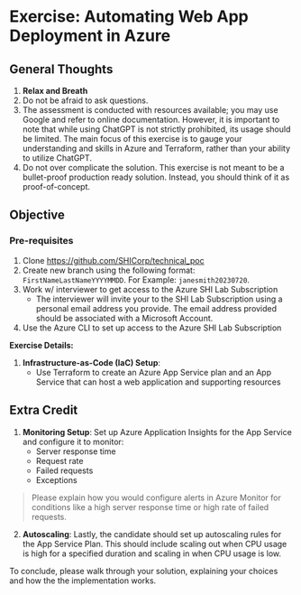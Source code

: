 # Exercise: Automating Web App Deployment in Azure

## General Thoughts

1. **Relax and Breath**
2. Do not be afraid to ask questions.
3. The assessment is conducted with resources available; you may use Google and refer to online documentation. However, it is important to note that while using ChatGPT is not strictly prohibited, its usage should be limited. The main focus of this exercise is to gauge your understanding and skills in Azure and Terraform, rather than your ability to utilize ChatGPT.
4. Do not over complicate the solution. This exercise is not meant to be a bullet-proof production ready solution. Instead, you should think of it as proof-of-concept.

## Objective

### Pre-requisites

1. Clone <https://github.com/SHICorp/technical_poc>
2. Create new branch using the following format: `FirstNameLastNameYYYYMMDD`. For Example: `janesmith20230720`.
3. Work w/ interviewer to get access to the Azure SHI Lab Subscription
   - The interviewer will invite your to the SHI Lab Subscription using a personal email address you provide. The email address provided should be associated with a Microsoft Account.
4. Use the Azure CLI to set up access to the Azure SHI Lab Subscription

**Exercise Details:**

1. **Infrastructure-as-Code (IaC) Setup**:
   - Use Terraform to create an Azure App Service plan and an App Service that can host a web application and supporting resources

## Extra Credit

1. **Monitoring Setup**: Set up Azure Application Insights for the App Service and configure it to monitor:
   - Server response time
   - Request rate
   - Failed requests
   - Exceptions

> Please explain how you would configure alerts in Azure Monitor for conditions like a high server response time or high rate of failed requests.

2. **Autoscaling**: Lastly, the candidate should set up autoscaling rules for the App Service Plan. This should include scaling out when CPU usage is high for a specified duration and scaling in when CPU usage is low.

To conclude, please walk through your solution, explaining your choices and how the the implementation works.
